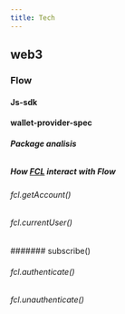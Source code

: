 ```yaml
---
title: Tech
---
```


## web3
### Flow
#### Js-sdk
#### wallet-provider-spec
##### Package analisis
######
##### How [FCL](https://github.com/onflow/flow-js-sdk) interact with Flow
###### fcl.getAccount()
###### fcl.currentUser()
####### subscribe()
###### fcl.authenticate()
###### fcl.unauthenticate()
